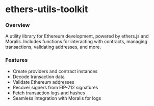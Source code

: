 # ethers-utils-toolkit

### Overview
A utility library for Ethereum development, powered by ethers.js and Moralis. Includes functions for interacting with contracts, managing transactions, validating addresses, and more.

### Features
- Create providers and contract instances
- Decode transaction data
- Validate Ethereum addresses
- Recover signers from EIP-712 signatures
- Fetch transaction logs and hashes
- Seamless integration with Moralis for logs
